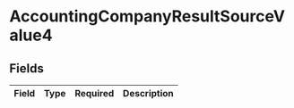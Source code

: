 # AccountingCompanyResultSourceValue4


## Fields

| Field       | Type        | Required    | Description |
| ----------- | ----------- | ----------- | ----------- |